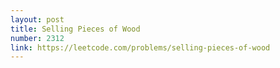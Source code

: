```yaml
---
layout: post
title: Selling Pieces of Wood
number: 2312
link: https://leetcode.com/problems/selling-pieces-of-wood
---
```

